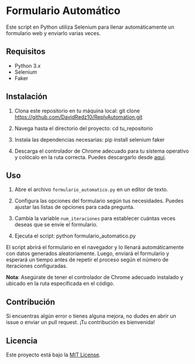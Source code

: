 # Formulario Automático

Este script en Python utiliza Selenium para llenar automáticamente un formulario web y enviarlo varias veces.

## Requisitos

- Python 3.x
- Selenium
- Faker

## Instalación

1. Clona este repositorio en tu máquina local:
  git clone https://github.com/DavidRedz10/ReplyAutomation.git
2. Navega hasta el directorio del proyecto:
  cd tu_repositorio
  
3. Instala las dependencias necesarias:
  pip install selenium faker
  
4. Descarga el controlador de Chrome adecuado para tu sistema operativo y colócalo en la ruta correcta. Puedes descargarlo desde [aquí](https://chromedriver.chromium.org/downloads).

## Uso

1. Abre el archivo `formulario_automatico.py` en un editor de texto.

2. Configura las opciones del formulario según tus necesidades. Puedes ajustar las listas de opciones para cada pregunta.

3. Cambia la variable `num_iteraciones` para establecer cuántas veces deseas que se envíe el formulario.

4. Ejecuta el script:
  python formulario_automatico.py
  
El script abrirá el formulario en el navegador y lo llenará automáticamente con datos generados aleatoriamente. Luego, enviará el formulario y esperará un tiempo antes de repetir el proceso según el número de iteraciones configuradas.

**Nota**: Asegúrate de tener el controlador de Chrome adecuado instalado y ubicado en la ruta especificada en el código.

## Contribución

Si encuentras algún error o tienes alguna mejora, no dudes en abrir un issue o enviar un pull request. ¡Tu contribución es bienvenida!

## Licencia

Este proyecto está bajo la [MIT License](LICENSE).
